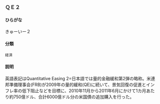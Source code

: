 <div style="display:none;">

## [あ行](securities-terms?id=あ行)
## [か行](securities-terms?id=か行)

</div>

### ＱＥ２

#### ひらがな

きゅーいー２

#### 分類

`経済`

#### 説明

英語表記はQuantitative Easing 2=日本語では量的金融緩和第2弾の略称。米連邦準備理事会(FRB)が2009年の量的緩和(QE)に続いて、景気回復の促進とインフレ率の低下阻止などを目標に、2010年11月から2011年6月にかけて1カ月あたり約750億ドル、合計6000億ドル分の米国債の追加購入を行った。

<div style="display:none;">

## [さ行](securities-terms?id=さ行)
## [た行](securities-terms?id=た行)
## [な行](securities-terms?id=な行)
## [は行](securities-terms?id=は行)
## [ま行](securities-terms?id=ま行)
## [や行](securities-terms?id=や行)
## [ら行](securities-terms?id=ら行)
## [わ行](securities-terms?id=わ行)
## [英数字・記号](securities-terms?id=英数字・記号)

</div>

